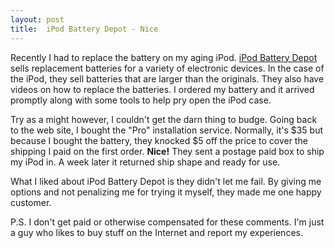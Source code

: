 ```yaml
---
layout: post
title:  iPod Battery Depot - Nice
---
```

Recently I had to replace the battery on my aging iPod. [iPod Battery Depot](http://www.ipodbatterydepot.com) sells replacement batteries for a variety of electronic devices. In the case of the iPod, they sell batteries that are larger than the originals. They also have videos on how to replace the batteries. I ordered my battery and it arrived promptly along with some tools to help pry open the iPod case.

Try as a might however, I couldn't get the darn thing to budge. Going back to the web site, I bought the "Pro" installation service. Normally, it's $35 but because I bought the battery, they knocked $5 off the price to cover the shipping I paid on the first order. **Nice!** They sent a postage paid box to ship my iPod in. A week later it returned ship shape and ready for use.

What I liked about iPod Battery Depot is they didn't let me fail. By giving me options and not penalizing me for trying it myself, they made me one happy customer.

P.S. I don't get paid or otherwise compensated for these comments. I'm just a guy who likes to buy stuff on the Internet and report my experiences.
